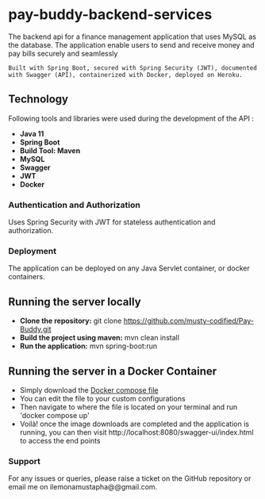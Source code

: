 # pay-buddy-backend-services
The backend api for a finance management application that uses MySQL as the database.
The application enable users to send and receive money and pay bills securely and seamlessly

`Built with Spring Boot, secured with Spring Security (JWT), documented with Swagger (API),
containerized with Docker, deployed on Heroku.`

## Technology ##
Following tools and libraries were used during the development of the API :
- **Java 11** 
- **Spring Boot** 
- **Build Tool: Maven**
- **MySQL** 
- **Swagger**
- **JWT**
- **Docker**

### Authentication and Authorization
Uses Spring Security with JWT for stateless authentication and authorization.

### Deployment
The application can be deployed on any Java Servlet container, or docker containers.

## Running the server locally ##
* **Clone the repository:** git clone https://github.com/musty-codified/Pay-Buddy.git
* **Build the project using maven:** mvn clean install 
* **Run the application:** mvn spring-boot:run


## Running the server in a Docker Container ##
* Simply download the [Docker compose file](https://github.com/musty-codified/Pay-Buddy/blob/main/docker-compose.yml)
* You can edit the file to your custom configurations
* Then navigate to where the file is located on your terminal and run 'docker compose up'
* Voilà! once the image downloads are completed and the application is running, you can then visit http://localhost:8080/swagger-ui/index.html to access the end points


### Support
For any issues or queries, please raise a ticket on the GitHub repository or email me on ilemonamustapha@@gmail.com.








